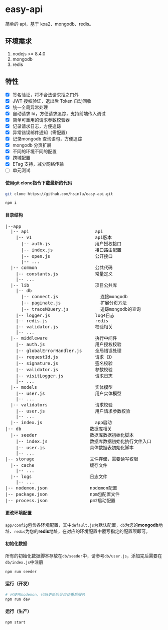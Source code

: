 # easy-api

简单的 api，基于 koa2、mongodb、redis。

## 环境需求
1. nodejs >= 8.4.0
2. mongodb
3. redis

## 特性

- [x] 签名验证，将不合法请求拒之门外
- [x] JWT 授权验证，退出后 Token 自动回收
- [x] 统一全局异常处理
- [x] 自动请求 Id，方便请求追踪，支持前端传入调试
- [x] 简单可重用的请求参数校验器
- [x] 记录请求日志，方便追踪
- [x] 异常错误邮件通知（需配置）
- [x] 记录mongodb 查询语句，方便追踪
- [x] mongodb 分页扩展
- [x] 不同的环境不同的配置
- [x] 跨域配置
- [x] ETag 支持，减少网络传输
- [ ] 单元测试

#### 使用git clone指令下载最新的代码
```bash
git clone https://github.com/hsinlu/easy-api.git

npm i
```

#### 目录结构
<pre>
|--app
  |-- api                         api
    |-- v1                        api版本
      |-- auth.js                 用户授权接口
      |-- index.js                接口路由配置
      |-- open.js                 公开接口
      |-- ...
  |-- common                      公共代码
    |-- constants.js              常量定义
    |-- ...
  |-- lib                         项目公共库
    |-- db
      |-- connect.js                连接mongodb
      |-- paginate.js               扩展分页方法
      |-- traceMQuery.js            追踪mongodb的查询
    |-- logger.js                 log4日志
    |-- redis.js                  redis
    |-- validator.js              校验相关
    |-- ...
  |-- middleware                  执行中间件
    |-- auth.js                   用户授权校验
    |-- globalErrorHandler.js     全局错误处理
    |-- requestId.js              请求 ID
    |-- signature.js              签名校验
    |-- validator.js              参数校验
    |-- visitLogger.js            请求日志
    |-- ...
  |-- models                      实体模型
    |-- user.js                   用户实体模型
    |-- ...
  |-- validators                  请求校验
    |-- user.js                   用户请求参数校验
    |-- ...
  |-- index.js                    app启动
|-- db                          数据库相关
  |-- seeder                    数据库数据初始化脚本
    |-- index.js                数据库数据初始化执行文件入口
    |-- user.js                 具体数据表初始化脚本
    |-- ...
|-- storage                     文件存储，需要读写权限
  |-- cache                     缓存文件
    |-- ...
  |-- logs                      日志文件
    |-- ...
|-- nodemon.json                nodemon配置
|-- package.json                npm包配置文件
|-- process.json                pm2启动配置
</pre>

#### 更改环境配置
`app/config`包含各环境配置，其中`default.js`为默认配置，`db`为您的**mongodb**地址、`redis`为您的**redis**地址，在对应的环境配置中覆写指定的配置项即可。

#### 初始化数据
所有的初始化数据脚本存放在`db/seeder`中，请参考`db/user.js`，添加完后需要在`db/index.js`中注册
```bash
npm run seeder
```

#### 运行（开发）
```bash
# 已使用nodemon，代码更新后会自动重启服务
npm run dev
```

#### 运行（生产）
```bash
npm start
```
